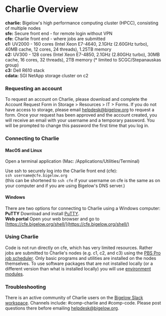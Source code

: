 # Charlie Overview

**charlie:** Bigelow's high performance computing cluster \(HPCC\), consisting of multiple nodes  
**sfe:** Secure front end - for remote login without VPN  
**cfe:** Charlie front end - where jobs are submitted  
**c1:** UV2000 - 160 cores \(Intel Xeon E7-4640, 2.1GHz \(2.60GHz turbo\), 40MB cache, 12 cores, 24 threads\), 1.25TB memory  
**c2:** UV300 - 128 cores \(Intel Xeon E7-4850, 2.1GHz \(2.80GHz turbo\), 30MB cache, 16 cores, 32 threads\), 2TB memory \(\* limited to SCGC/Stepanauskas group\)  
**c3:** Dell R610 stack  
**cdata:** SGI NetApp storage cluster on c2

### Requesting an account

To request an account on Charlie, please download and complete the Account Request Form in Storage &gt; Resources &gt; IT &gt; Forms. If you do not have access to storage, please email [helpdesk@bigelow.org](mailto:helpdesk@bigelow.org) to request a form. Once your request has been approved and the account created, you will receive an email with your username and a temporary password. You will be prompted to change this password the first time that you log in.

### Connecting to Charlie

#### MacOS and Linux

Open a terminal application \(Mac: /Applications/Utilities/Terminal\)

Use ssh to securely log into the Charlie front end \(cfe\):  
`ssh username@cfe.bigelow.org`  
\(this can be shortened to `ssh cfe` if your username on cfe is the same as on your computer and if you are using Bigelow's DNS server.\)

#### Windows

There are two options for connecting to Charlie using a Windows computer:  
**PuTTY** Download and install [PuTTY](https://www.chiark.greenend.org.uk/~sgtatham/putty/latest.html).  
**Web portal** Open your web browser and go to [https://cfe.bigelow.org/shell/](https://cfe.bigelow.org/shell/)

### Using Charlie

Code is not run directly on cfe, which has very limited resources. Rather jobs are submitted to Charlie's nodes \(e.g. c1, c2, and c3\) using the [PBS Pro job scheduler](https://github.com/BigelowLab/charlie/wiki/PBS-on-Charlie). Only basic programs and utilities are installed on the nodes themselves. To use software packages that are not installed locally \(or a different version than what is installed locally\) you will use [environment modules](https://github.com/BigelowLab/charlie/wiki/modules).

### Troubleshooting

There is an active community of Charlie users on the [Bigelow Slack workspace](https://bigelowlab.slack.com/). Channels include: \#comp-charlie and \#comp-code. Please post questions there before emailing [helpdesk@bigelow.org](mailto:helpdesk@bigelow.org).

